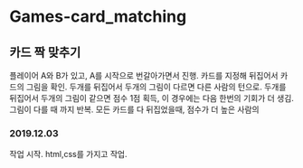 # Games-card_matching

## 카드 짝 맞추기
플레이어 A와 B가 있고, A를 시작으로 번갈아가면서 진행.
카드를 지정해 뒤집어서 카드의 그림을 확인.
두개를 뒤집어서 두개의 그림이 다르면 다른 사람의 턴으로.
두개를 뒤집어서 두개의 그림이 같으면 점수 1점 획득, 이 경우에는 다음 한번의 기회가 더 생김. 그림이 다를 때 까지 반복.
모든 카드를 다 뒤집었을때, 점수가 더 높은 사람의 

### 2019.12.03
작업 시작.
html,css를 가지고 작업.
